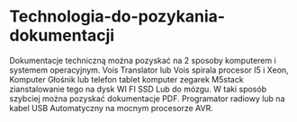 # Technologia-do-pozykania-dokumentacji
Dokumentacje techniczną można pozyskać na 2 sposoby komputerem i systemem operacyjnym. Vois Translator lub Vois spirala procesor I5 i Xeon, Komputer Głośnik lub telefon tablet komputer zegarek M5stack zianstalowanie tego na dysk WI FI SSD Lub do mózgu.
W taki sposób szybciej można pozyskać dokumentacje PDF. 
Programator radiowy lub na kabel USB Automatyczny na mocnym procesorze AVR. 
